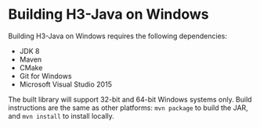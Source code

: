 # Building H3-Java on Windows

Building H3-Java on Windows requires the following dependencies:

* JDK 8
* Maven
* CMake
* Git for Windows
* Microsoft Visual Studio 2015

The built library will support 32-bit and 64-bit Windows systems only. Build instructions are the same as other platforms: `mvn package` to build the JAR, and `mvn install` to install locally.
